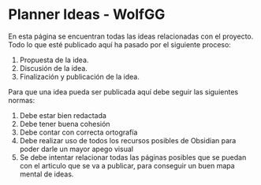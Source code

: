 # Planner Ideas - WolfGG
En esta página se encuentran todas las ideas relacionadas con el proyecto. Todo lo que esté publicado aquí ha pasado por el siguiente proceso:
1. Propuesta de la idea.
2. Discusión de la idea.
3. Finalización y publicación de la idea.

Para que una idea pueda ser publicada aquí debe seguir las siguientes normas:
1. Debe estar bien redactada
2. Debe tener buena cohesión
3. Debe contar con correcta ortografía
4. Debe realizar uso de todos los recursos posibles de Obsidian para poder darle un mayor apego visual
5. Se debe intentar relacionar todas las páginas posibles que se puedan con el articulo que se va a publicar, para conseguir un buen mapa mental de ideas.